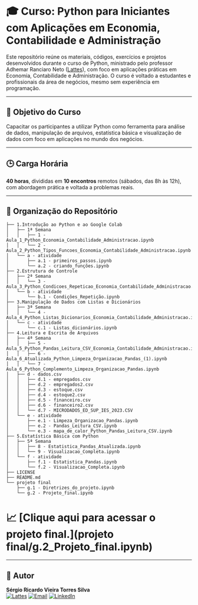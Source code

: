 

# :mortar_board: Curso: Python para Iniciantes com Aplicações em Economia, Contabilidade e Administração

Este repositório reúne os materiais, códigos, exercícios e projetos desenvolvidos durante o curso de Python, ministrado pelo professor Adhemar Ranciaro Neto ([Lattes](http://lattes.cnpq.br/7967232324656426)), com foco em aplicações práticas em Economia, Contabilidade e Administração. O curso é voltado a estudantes e profissionais da área de negócios, mesmo sem experiência em programação.


---

## :dart: Objetivo do Curso

Capacitar os participantes a utilizar Python como ferramenta para análise de dados, manipulação de arquivos, estatística básica e visualização de dados com foco em aplicações no mundo dos negócios.

---

## :clock3: Carga Horária

**40 horas**, divididas em **10 encontros** remotos (sábados, das 8h às 12h), com abordagem prática e voltada a problemas reais.

---

## :open_file_folder: Organização do Repositório
```
├── 1.Introdução ao Python e ao Google Colab
│   ├── 1ª Semana
│   │   ├── 1 - Aula_1_Python_Economia_Contabilidade_Administracao.ipynb
│   │   └── 2 - Aula_2_Python_Tipos_Funcoes_Economia_Contabilidade_Administracao.ipynb
│   └── a - atividade
│       ├── a.1 - primeiros_passos.ipynb
│       └── a.2 - criando_funções.ipynb
├── 2.Estrutura de Controle
│   ├── 2ª Semana
│   │   └── 3 - Aula_3_Python_Condicoes_Repeticao_Economia_Contabilidade_Administracao.ipynb
│   └── b - atividade
│       └── b.1 - Condições_Repetição.ipynb
├── 3.Manipulação de Dados com Listas e Dicionários
│   ├── 3ª Semana
│   │   └── 4 - Aula_4_Python_Listas_Dicionarios_Economia_Contabilidade_Administracao.ipynb
│   └── c - atividade
│       └── c.1 - Listas_dicionários.ipynb
├── 4.Leitura e Escrita de Arquivos
│   ├── 4ª Semana
│   │   ├── 5 - Aula_5_Python_Pandas_Leitura_CSV_Economia_Contabilidade_Administracao.ipynb
│   │   ├── 6 - Aula_6_Atualizada_Python_Limpeza_Organizacao_Pandas_(1).ipynb
│   │   └── 7 - Aula_6_Python_Complemento_Limpeza_Organizacao_Pandas.ipynb
│   ├── d - dados.csv
│   │   ├── d.1 - empregados.csv
│   │   ├── d.2 - empregados2.csv
│   │   ├── d.3 - estoque.csv
│   │   ├── d.4 - estoque2.csv
│   │   ├── d.5 - financeiro.csv
│   │   ├── d.6 - financeiro2.csv
│   │   └── d.7 - MICRODADOS_ED_SUP_IES_2023.CSV
│   └── e - atividade
│       ├── e.1 - Limpeza_Organizacao_Pandas.ipynb
│       ├── e.2 - Pandas_Leitura_CSV.ipynb
│       └── e.3 - mapa_de_calor_Python_Pandas_Leitura_CSV.ipynb
├── 5.Estatística Básica com Python
│   ├── 5ª Semana
│   │   ├── 8 - Estatistica_Pandas_Atualizada.ipynb
│   │   └── 9 - Visualizacao_Completa.ipynb
│   └── f - atividade
│       ├── f.1 - Estatistica_Pandas.ipynb
│       └── f.2 - Visualizacao_Completa.ipynb
├── LICENSE
├── README.md
└── projeto final
    ├── g.1 - Diretrizes_do_projeto.ipynb
    └── g.2 - Projeto_final.ipynb

```
# :chart_with_upwards_trend: [Clique aqui para acessar o projeto final.](projeto final/g.2_Projeto_final.ipynb)
---
## :statue_of_liberty: Autor

**Sérgio Ricardo Vieira Torres Silva**  
[![Lattes](https://img.shields.io/badge/Lattes-000?style=for-the-badge&logo=read.cv&logoColor=white)](http://lattes.cnpq.br/6028108290396877)  [![Email](https://img.shields.io/badge/Email-0078D4?style=for-the-badge&logo=gmail&logoColor=red)](mailto:sergio.torres@feac.ufal.br)  [![LinkedIn](https://img.shields.io/badge/LinkedIn-0A66C2?style=for-the-badge&logo=linkedin&logoColor=white)](https://linkedin.com/in/sergioricardo-me)  

  

